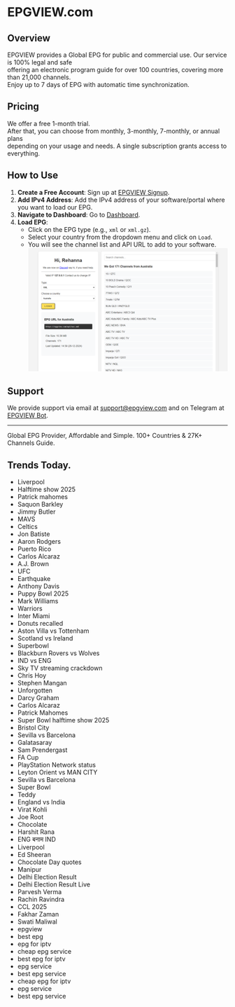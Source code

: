 # EPGVIEW.com



## Overview
EPGVIEW provides a Global EPG for public and commercial use. Our service is 100% legal and safe\
offering an electronic program guide for over 100 countries, covering more than 21,000 channels.\
Enjoy up to 7 days of EPG with automatic time synchronization.

## Pricing
We offer a free 1-month trial. \
After that, you can choose from monthly, 3-monthly, 7-monthly, or annual plans \
depending on your usage and needs. A single subscription grants access to everything.

## How to Use
1. **Create a Free Account**: Sign up at [EPGVIEW Signup](https://epgview.com/signup.php).
2. **Add IPv4 Address**: Add the IPv4 address of your software/portal where you want to load our EPG.
3. **Navigate to Dashboard**: Go to [Dashboard](https://epgview.com/dashboard.php).
4. **Load EPG**:
   - Click on the EPG type (e.g., `xml` or `xml.gz`).
   - Select your country from the dropdown menu and click on `Load`.
   - You will see the channel list and API URL to add to your software.
![EPGVIEW](img/dashboard.png)
## Support
We provide support via email at [support@epgview.com](mailto:support@epgview.com) and on Telegram at [EPGVIEW Bot](https://t.me/epgview_bot).

---

Global EPG Provider, Affordable and Simple. 100+ Countries & 27K+ Channels Guide.

## Trends Today.

- Liverpool
- Halftime show 2025
- Patrick mahomes
- Saquon Barkley
- Jimmy Butler
- MAVS
- Celtics
- Jon Batiste
- Aaron Rodgers
- Puerto Rico
- Carlos Alcaraz
- A.J. Brown
- UFC
- Earthquake
- Anthony Davis
- Puppy Bowl 2025
- Mark Williams
- Warriors
- Inter Miami
- Donuts recalled
- Aston Villa vs Tottenham
- Scotland vs Ireland
- Superbowl
- Blackburn Rovers vs Wolves
- IND vs ENG
- Sky TV streaming crackdown
- Chris Hoy
- Stephen Mangan
- Unforgotten
- Darcy Graham
- Carlos Alcaraz
- Patrick Mahomes
- Super Bowl halftime show 2025
- Bristol City
- Sevilla vs Barcelona
- Galatasaray
- Sam Prendergast
- FA Cup
- PlayStation Network status
- Leyton Orient vs MAN CITY
- Sevilla vs Barcelona
- Super Bowl
- Teddy
- England vs India
- Virat Kohli
- Joe Root
- Chocolate
- Harshit Rana
- ENG बनाम IND
- Liverpool
- Ed Sheeran
- Chocolate Day quotes
- Manipur
- Delhi Election Result
- Delhi Election Result Live
- Parvesh Verma
- Rachin Ravindra
- CCL 2025
- Fakhar Zaman
- Swati Maliwal
- epgview
- best epg
- epg for iptv
- cheap epg service
- best epg for iptv
- epg service
- best epg service
- cheap epg for iptv
- epg service
- best epg service
